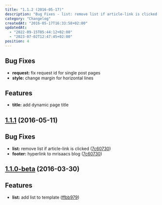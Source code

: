 ```yaml
---
title: "1.1.2 (2016-05-17)"
description: "Bug Fixes - list: remove list if article-link is clicked. footer: hyperlink to mrisaacs blog."
category: "Changelog"
createdAt: "2016-05-17T16:33:58+02:00"
updatedAt:
  - "2022-09-15T05:44:12+02:00"
  - "2023-07-02T12:47:45+02:00"
position: 4
---
```


## Bug Fixes
* **request:** fix request id for single post pages
* **style:** change margin for horizontal lines

## Features
* **title:** add dynamic page title

<a name="1.1.2"></a>
## [1.1.1] (2016-05-11)

## Bug Fixes
* **list:** remove list if article-link is clicked ([7c60730])
* **footer:** hyperlink to mrisaacs blog ([7c60730])

<a name="1.1.0-beta"></a>
## [1.1.0-beta] (2016-03-30)

## Features
* **list:** add list to template ([ffbb979])

[7c60730]: https://github.com/MrIsaacs/manic/commit/7c60730be4d6f4ebd591ce08384e4ac83bedb2b5
[1.1.0-beta]: https://github.com/MrIsaacs/manic/releases/tag/v.1.1.0-beta
[ffbb979]: https://github.com/MrIsaacs/manic/commit/ffbb979daddac71e625043f9470e7c246f528020
[1.1.1]: https://github.com/MrIsaacs/manic/compare/10b261a...7c60730
